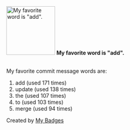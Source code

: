 <img src="https://my-badges.github.io/my-badges/favorite-word.png" alt="My favorite word is &quot;add&quot;." title="My favorite word is &quot;add&quot;." width="128">
<strong>My favorite word is &quot;add&quot;.</strong>
<br><br>

My favorite commit message words are:

1. add (used 171 times)
2. update (used 138 times)
3. the (used 107 times)
4. to (used 103 times)
5. merge (used 94 times)


Created by <a href="https://github.com/my-badges/my-badges">My Badges</a>